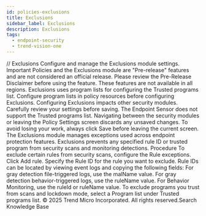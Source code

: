```yaml
---
id: policies-exclusions
title: Exclusions
sidebar_label: Exclusions
description: Exclusions
tags:
  - endpoint-security
  - trend-vision-one
---
```


/*<![CDATA[*/ $('#title').html($('meta[name=map-description]').attr('content')); /*]]>*/ Exclusions Configure and manage the Exclusions module settings. Important Policies and the Exclusions module are "Pre-release" features and are not considered an official release. Please review the Pre-Release Disclaimer before using the feature. These features are not available in all regions. Exclusions uses program lists for configuring the Trusted programs list. Configure program lists in policy resources before configuring Exclusions. Configuring Exclusions impacts other security modules. Carefully review your settings before saving. The Endpoint Sensor does not support the Trusted programs list. Navigating between the security modules or leaving the Policy Settings screen discards any unsaved changes. To avoid losing your work, always click Save before leaving the current screen. The Exclusions module manages exceptions used across endpoint protection features. Exclusions prevents any specified rule ID or trusted program from security scans and monitoring detections. Procedure To exclude certain rules from security scans, configure the Rule exceptions. Click Add rule. Specify the Rule ID for the rule you want to exclude. Rule IDs can be located by viewing event logs and copying the following fields: For gray detection file-triggered logs, use the malName value. For gray detection behavior-triggered logs, use the ruleName value. For Behavior Monitoring, use the ruleId or ruleName value. To exclude programs you trust from scans and lockdown mode, select a Program list under Trusted programs list. © 2025 Trend Micro Incorporated. All rights reserved.Search Knowledge Base